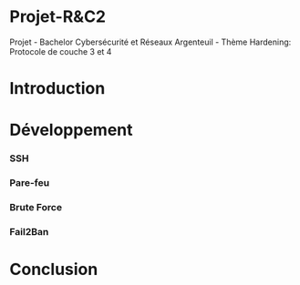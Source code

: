 # Projet-R&C2
Projet - Bachelor Cybersécurité et Réseaux Argenteuil - Thème Hardening: Protocole de couche 3 et 4

# Introduction




# Développement

  ###  SSH

  ### Pare-feu

  ### Brute Force

  ### Fail2Ban

# Conclusion
